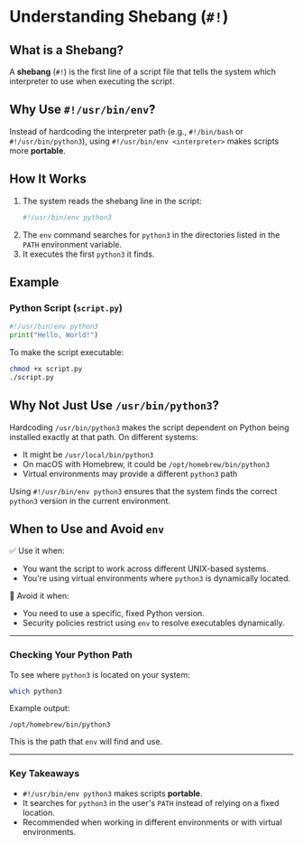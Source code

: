 
# Understanding Shebang (`#!`)

## What is a Shebang?
A **shebang** (`#!`) is the first line of a script file that tells the system which interpreter to use when executing the script.

## Why Use `#!/usr/bin/env`?
Instead of hardcoding the interpreter path (e.g., `#!/bin/bash` or `#!/usr/bin/python3`), using `#!/usr/bin/env <interpreter>` makes scripts more **portable**.

## How It Works
1. The system reads the shebang line in the script:
   ```sh
   #!/usr/bin/env python3
   ```
2. The `env` command searches for `python3` in the directories listed in the `PATH` environment variable.
3. It executes the first `python3` it finds.

## Example
### **Python Script (`script.py`)**
```python
#!/usr/bin/env python3
print("Hello, World!")
```
To make the script executable:
```sh
chmod +x script.py
./script.py
```

## Why Not Just Use `/usr/bin/python3`?
Hardcoding `/usr/bin/python3` makes the script dependent on Python being installed exactly at that path. On different systems:
- It might be `/usr/local/bin/python3`
- On macOS with Homebrew, it could be `/opt/homebrew/bin/python3`
- Virtual environments may provide a different `python3` path

Using `#!/usr/bin/env python3` ensures that the system finds the correct `python3` version in the current environment.

## When to Use and Avoid `env`
✅ Use it when:
- You want the script to work across different UNIX-based systems.
- You're using virtual environments where `python3` is dynamically located.

🚫 Avoid it when:
- You need to use a specific, fixed Python version.
- Security policies restrict using `env` to resolve executables dynamically.

---

### **Checking Your Python Path**
To see where `python3` is located on your system:
```sh
which python3
```
Example output:
```
/opt/homebrew/bin/python3
```
This is the path that `env` will find and use.

---

### **Key Takeaways**
- `#!/usr/bin/env python3` makes scripts **portable**.
- It searches for `python3` in the user's `PATH` instead of relying on a fixed location.
- Recommended when working in different environments or with virtual environments.
